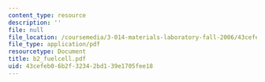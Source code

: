 ```yaml
---
content_type: resource
description: ''
file: null
file_location: /coursemedia/3-014-materials-laboratory-fall-2006/43cefeb06b2f32342bd139e1705fee18_b2_fuelcell.pdf
file_type: application/pdf
resourcetype: Document
title: b2_fuelcell.pdf
uid: 43cefeb0-6b2f-3234-2bd1-39e1705fee18
---
```

